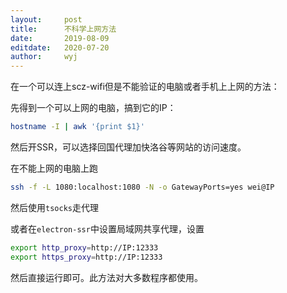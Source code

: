 ```yaml
---
layout:		post
title:		不科学上网方法
date:		2019-08-09
editdate:	2020-07-20
author:		wyj
---
```


在一个可以连上scz-wifi但是不能验证的电脑或者手机上上网的方法：

先得到一个可以上网的电脑，搞到它的IP：
```bash
hostname -I | awk '{print $1}'
```

然后开SSR，可以选择回国代理加快洛谷等网站的访问速度。

在不能上网的电脑上跑
```bash
ssh -f -L 1080:localhost:1080 -N -o GatewayPorts=yes wei@IP
```
然后使用`tsocks`走代理

或者在`electron-ssr`中设置局域网共享代理，设置
```bash
export http_proxy=http://IP:12333
export https_proxy=http://IP:12333
```
然后直接运行即可。此方法对大多数程序都使用。
